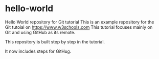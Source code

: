  # hello-world
Hello World repository for Git tutorial
This is an example repository for the Git tutoial on https://www.w3schools.com
This tutorial focuses mainly on Git and using GitHub as its remote.

This repository is built step by step in the tutorial. 

It now includes steps for GitHug.
